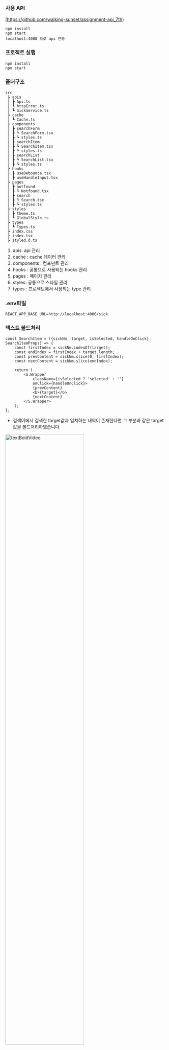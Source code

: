 ### **사용 API**

[https://github.com/walking-sunset/assignment-api_7th)

```
npm install
npm start
localhost:4000 으로 api 연동
```

### **프로젝트 실행**
```
npm install
npm start
```

### **폴더구조**
```
src
 ┣ apis
 ┃ ┣ Api.ts
 ┃ ┗ httpError.ts
 ┃ ┗ SickService.ts
 ┣ cache
 ┃ ┗ Cache.ts
 ┣ components
 ┃ ┣ searchForm
 ┃ ┣ ┗ SearchForm.tsx
 ┃ ┣ ┗ styles.ts
 ┃ ┣ searchItem
 ┃ ┣ ┗ SearchItem.tsx
 ┃ ┣ ┗ styles.ts
 ┃ ┣ searchList
 ┃ ┣ ┗ SearchList.tsx
 ┃ ┣ ┗ styles.ts
 ┣ hooks
 ┃ ┣ useDebounce.tsx
 ┃ ┣ useHandleInput.tsx
 ┣ pages
 ┃ ┣ notfound
 ┃ ┣ ┗ Notfound.tsx
 ┃ ┣ search
 ┃ ┣ ┗ Search.tsx
 ┃ ┣ ┗ styles.ts
 ┣ styles
 ┃ ┣ theme.ts
 ┃ ┗ GlobalStyle.ts
 ┣ types
 ┃ ┗ Types.ts
 ┣ index.css
 ┣ index.tsx
 ┣ styled.d.ts
```

1. apis: api 관리
2. cache :  cache 데이터 관리
3. components : 컴포넌트 관리
4. hooks : 공통으로 사용되는 hooks 관리
5. pages : 페이지 관리
6. styles: 공통으로 스타일 관리
7. types : 프로젝트에서 사용되는 type 관리

### .env파일
```
REACT_APP_BASE_URL=http://localhost:4000/sick
```

### 텍스트 볼드처리
```tsx
const SearchItem = ({sickNm, target, isSelected, handleOnClick}: SearchItemProps) => {
    const firstIndex = sickNm.indexOf(target);
    const endIndex = firstIndex + target.length;
    const prevContent = sickNm.slice(0, firstIndex);
    const nextContent = sickNm.slice(endIndex);

    return (
        <S.Wrapper
            className={isSelected ? 'selected' : ''}
            onClick={handleOnClick}>
            {prevContent}
            <b>{target}</b>
            {nextContent}
        </S.Wrapper>
    );
};
```
- 검색어에서 검색한 target값과 일치하는 내역이 존재한다면 그 부분과 같은 target 값을 볼드처리하였습니다.

<img width="70%" src="https://user-images.githubusercontent.com/96809147/202954577-5906173c-c278-41fd-ac8f-b6ed83b7db83.mov" alt="textBoldVideo"/>
